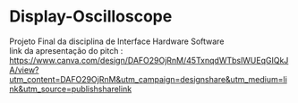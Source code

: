 # Display-Oscilloscope
Projeto Final da disciplina de Interface Hardware Software<br />
link da apresentação do pitch : https://www.canva.com/design/DAFO29OjRnM/45TxnqdWTbslWUEqGIQkJA/view?utm_content=DAFO29OjRnM&utm_campaign=designshare&utm_medium=link&utm_source=publishsharelink
